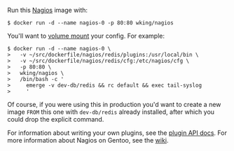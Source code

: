 Run this [Nagios][] image with:

    $ docker run -d --name nagios-0 -p 80:80 wking/nagios

You'll want to [volume mount][volume-mount] your config.  For example:

    $ docker run -d --name nagios-0 \
    >   -v ~/src/dockerfile/nagios/redis/plugins:/usr/local/bin \
    >   -v ~/src/dockerfile/nagios/redis/cfg:/etc/nagios/cfg \
    >   -p 80:80 \
    >   wking/nagios \
    >   /bin/bash -c '
    >     emerge -v dev-db/redis && rc default && exec tail-syslog
    >     '

Of course, if you were using this in production you'd want to create a
new image `FROM` this one with `dev-db/redis` already installed, after
which you could drop the explicit command.

For information about writing your own plugins, see the [plugin API
docs][plugin-api].  For more information about Nagios on Gentoo, see
the [wiki][].

[Nagios]: http://www.nagios.org/
[volume-mount]: http://docs.docker.com/userguide/dockervolumes/#mount-a-host-directory-as-a-data-volume
[plugin-api]: http://nagios.sourceforge.net/docs/3_0/pluginapi.html
[wiki]: http://wiki.gentoo.org/wiki/Nagios
